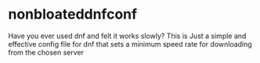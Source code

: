 # nonbloateddnfconf
Have you ever used dnf and felt it works slowly?
This is Just a simple and effective config file for dnf that sets a minimum speed rate for downloading from the chosen server
